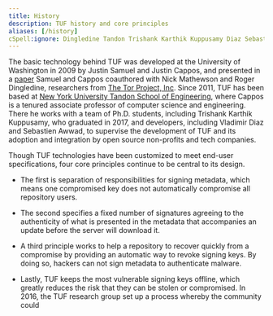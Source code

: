 ```yaml
---
title: History
description: TUF history and core principles
aliases: [/history]
cSpell:ignore: Dingledine Tandon Trishank Karthik Kuppusamy Diaz Sebastien Awwad
---
```


The basic technology behind TUF was developed at the University of Washington in
2009 by Justin Samuel and Justin Cappos, and presented in a [paper] Samuel and
Cappos coauthored with Nick Mathewson and Roger Dingledine, researchers from
[The Tor Project, Inc](https://www.torproject.org/). Since 2011, TUF has been
based at
[New York University Tandon School of Engineering](https://engineering.nyu.edu/),
where Cappos is a tenured associate professor of computer science and
engineering. There he works with a team of Ph.D. students, including Trishank
Karthik Kuppusamy, who graduated in 2017, and developers, including Vladimir
Diaz and Sebastien Awwad, to supervise the development of TUF and its adoption
and integration by open source non-profits and tech companies.

Though TUF technologies have been customized to meet end-user specifications,
four core principles continue to be central to its design.

- The first is separation of responsibilities for signing metadata, which means
  one compromised key does not automatically compromise all repository users.

- The second specifies a fixed number of signatures agreeing to the authenticity
  of what is presented in the metadata that accompanies an update before the
  server will download it.

- A third principle works to help a repository to recover quickly from a
  compromise by providing an automatic way to revoke signing keys. By doing so,
  hackers can not sign metadata to authenticate malware.

- Lastly, TUF keeps the most vulnerable signing keys offline, which greatly
  reduces the risk that they can be stolen or compromised. In 2016, the TUF
  research group set up a process whereby the community could

[paper]:
  https://theupdateframework.github.io/papers/survivable-key-compromise-ccs2010.pdf?raw=true
